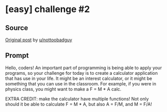 # [easy] challenge #2

## Source

[Original post](https://old.reddit.com/r/dailyprogrammer/comments/pjbj8/easy_challenge_2/) by [u/nottoobadguy](https://old.reddit.com/user/nottoobadguy)

## Prompt

Hello, coders! An important part of programming is being able to apply your programs, so your challenge for today is to create a calculator application that has use in your life. It might be an interest calculator, or it might be something that you can use in the classroom. For example, if you were in physics class, you might want to make a F = M * A calc.

EXTRA CREDIT: make the calculator have multiple functions! Not only should it be able to calculate F = M * A, but also A = F/M, and M = F/A!
